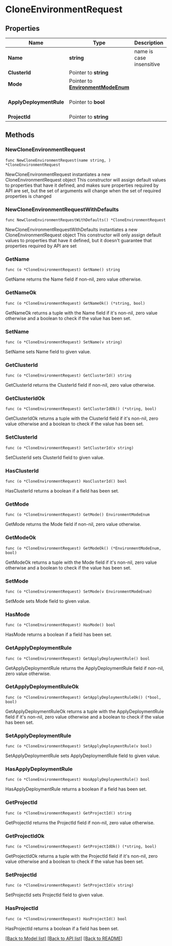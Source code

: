# CloneEnvironmentRequest

## Properties

Name | Type | Description | Notes
------------ | ------------- | ------------- | -------------
**Name** | **string** | name is case insensitive | 
**ClusterId** | Pointer to **string** |  | [optional] 
**Mode** | Pointer to [**EnvironmentModeEnum**](EnvironmentModeEnum.md) |  | [optional] 
**ApplyDeploymentRule** | Pointer to **bool** |  | [optional] [default to false]
**ProjectId** | Pointer to **string** |  | [optional] 

## Methods

### NewCloneEnvironmentRequest

`func NewCloneEnvironmentRequest(name string, ) *CloneEnvironmentRequest`

NewCloneEnvironmentRequest instantiates a new CloneEnvironmentRequest object
This constructor will assign default values to properties that have it defined,
and makes sure properties required by API are set, but the set of arguments
will change when the set of required properties is changed

### NewCloneEnvironmentRequestWithDefaults

`func NewCloneEnvironmentRequestWithDefaults() *CloneEnvironmentRequest`

NewCloneEnvironmentRequestWithDefaults instantiates a new CloneEnvironmentRequest object
This constructor will only assign default values to properties that have it defined,
but it doesn't guarantee that properties required by API are set

### GetName

`func (o *CloneEnvironmentRequest) GetName() string`

GetName returns the Name field if non-nil, zero value otherwise.

### GetNameOk

`func (o *CloneEnvironmentRequest) GetNameOk() (*string, bool)`

GetNameOk returns a tuple with the Name field if it's non-nil, zero value otherwise
and a boolean to check if the value has been set.

### SetName

`func (o *CloneEnvironmentRequest) SetName(v string)`

SetName sets Name field to given value.


### GetClusterId

`func (o *CloneEnvironmentRequest) GetClusterId() string`

GetClusterId returns the ClusterId field if non-nil, zero value otherwise.

### GetClusterIdOk

`func (o *CloneEnvironmentRequest) GetClusterIdOk() (*string, bool)`

GetClusterIdOk returns a tuple with the ClusterId field if it's non-nil, zero value otherwise
and a boolean to check if the value has been set.

### SetClusterId

`func (o *CloneEnvironmentRequest) SetClusterId(v string)`

SetClusterId sets ClusterId field to given value.

### HasClusterId

`func (o *CloneEnvironmentRequest) HasClusterId() bool`

HasClusterId returns a boolean if a field has been set.

### GetMode

`func (o *CloneEnvironmentRequest) GetMode() EnvironmentModeEnum`

GetMode returns the Mode field if non-nil, zero value otherwise.

### GetModeOk

`func (o *CloneEnvironmentRequest) GetModeOk() (*EnvironmentModeEnum, bool)`

GetModeOk returns a tuple with the Mode field if it's non-nil, zero value otherwise
and a boolean to check if the value has been set.

### SetMode

`func (o *CloneEnvironmentRequest) SetMode(v EnvironmentModeEnum)`

SetMode sets Mode field to given value.

### HasMode

`func (o *CloneEnvironmentRequest) HasMode() bool`

HasMode returns a boolean if a field has been set.

### GetApplyDeploymentRule

`func (o *CloneEnvironmentRequest) GetApplyDeploymentRule() bool`

GetApplyDeploymentRule returns the ApplyDeploymentRule field if non-nil, zero value otherwise.

### GetApplyDeploymentRuleOk

`func (o *CloneEnvironmentRequest) GetApplyDeploymentRuleOk() (*bool, bool)`

GetApplyDeploymentRuleOk returns a tuple with the ApplyDeploymentRule field if it's non-nil, zero value otherwise
and a boolean to check if the value has been set.

### SetApplyDeploymentRule

`func (o *CloneEnvironmentRequest) SetApplyDeploymentRule(v bool)`

SetApplyDeploymentRule sets ApplyDeploymentRule field to given value.

### HasApplyDeploymentRule

`func (o *CloneEnvironmentRequest) HasApplyDeploymentRule() bool`

HasApplyDeploymentRule returns a boolean if a field has been set.

### GetProjectId

`func (o *CloneEnvironmentRequest) GetProjectId() string`

GetProjectId returns the ProjectId field if non-nil, zero value otherwise.

### GetProjectIdOk

`func (o *CloneEnvironmentRequest) GetProjectIdOk() (*string, bool)`

GetProjectIdOk returns a tuple with the ProjectId field if it's non-nil, zero value otherwise
and a boolean to check if the value has been set.

### SetProjectId

`func (o *CloneEnvironmentRequest) SetProjectId(v string)`

SetProjectId sets ProjectId field to given value.

### HasProjectId

`func (o *CloneEnvironmentRequest) HasProjectId() bool`

HasProjectId returns a boolean if a field has been set.


[[Back to Model list]](../README.md#documentation-for-models) [[Back to API list]](../README.md#documentation-for-api-endpoints) [[Back to README]](../README.md)


